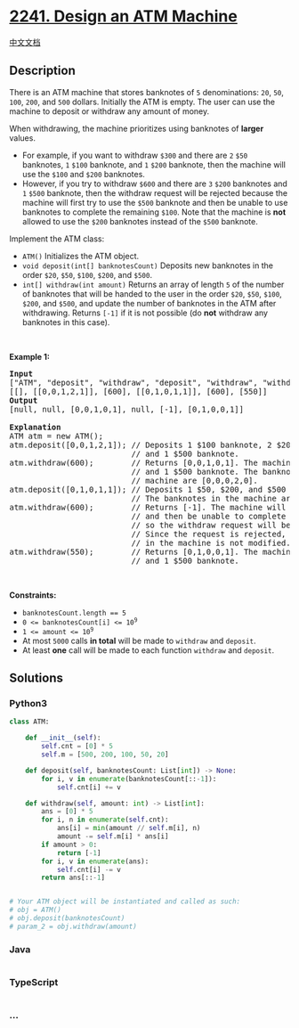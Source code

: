 # [2241. Design an ATM Machine](https://leetcode.com/problems/design-an-atm-machine)

[中文文档](/solution/2200-2299/2241.Design%20an%20ATM%20Machine/README.md)

## Description

<p>There is an ATM machine that stores banknotes of <code>5</code> denominations: <code>20</code>, <code>50</code>, <code>100</code>, <code>200</code>, and <code>500</code> dollars. Initially the ATM is empty. The user can use the machine to deposit or withdraw any amount of money.</p>

<p>When withdrawing, the machine prioritizes using banknotes of <strong>larger</strong> values.</p>

<ul>
	<li>For example, if you want to withdraw <code>$300</code> and there are <code>2</code> <code>$50</code> banknotes, <code>1</code> <code>$100</code> banknote, and <code>1</code> <code>$200</code> banknote, then the machine will use the <code>$100</code> and <code>$200</code> banknotes.</li>
	<li>However, if you try to withdraw <code>$600</code> and there are <code>3</code> <code>$200</code> banknotes and <code>1</code> <code>$500</code> banknote, then the withdraw request will be rejected because the machine will first try to use the <code>$500</code> banknote and then be unable to use banknotes to complete the remaining <code>$100</code>. Note that the machine is <strong>not</strong> allowed to use the <code>$200</code> banknotes instead of the <code>$500</code> banknote.</li>
</ul>

<p>Implement the ATM class:</p>

<ul>
	<li><code>ATM()</code> Initializes the ATM object.</li>
	<li><code>void deposit(int[] banknotesCount)</code> Deposits new banknotes in the order <code>$20</code>, <code>$50</code>, <code>$100</code>, <code>$200</code>, and <code>$500</code>.</li>
	<li><code>int[] withdraw(int amount)</code> Returns an array of length <code>5</code> of the number of banknotes that will be handed to the user in the order <code>$20</code>, <code>$50</code>, <code>$100</code>, <code>$200</code>, and <code>$500</code>, and update the number of banknotes in the ATM after withdrawing. Returns <code>[-1]</code> if it is not possible (do <strong>not</strong> withdraw any banknotes in this case).</li>
</ul>

<p>&nbsp;</p>
<p><strong>Example 1:</strong></p>

<pre>
<strong>Input</strong>
[&quot;ATM&quot;, &quot;deposit&quot;, &quot;withdraw&quot;, &quot;deposit&quot;, &quot;withdraw&quot;, &quot;withdraw&quot;]
[[], [[0,0,1,2,1]], [600], [[0,1,0,1,1]], [600], [550]]
<strong>Output</strong>
[null, null, [0,0,1,0,1], null, [-1], [0,1,0,0,1]]

<strong>Explanation</strong>
ATM atm = new ATM();
atm.deposit([0,0,1,2,1]); // Deposits 1 $100 banknote, 2 $200 banknotes,
                          // and 1 $500 banknote.
atm.withdraw(600);        // Returns [0,0,1,0,1]. The machine uses 1 $100 banknote
                          // and 1 $500 banknote. The banknotes left over in the
                          // machine are [0,0,0,2,0].
atm.deposit([0,1,0,1,1]); // Deposits 1 $50, $200, and $500 banknote.
                          // The banknotes in the machine are now [0,1,0,3,1].
atm.withdraw(600);        // Returns [-1]. The machine will try to use a $500 banknote
                          // and then be unable to complete the remaining $100,
                          // so the withdraw request will be rejected.
                          // Since the request is rejected, the number of banknotes
                          // in the machine is not modified.
atm.withdraw(550);        // Returns [0,1,0,0,1]. The machine uses 1 $50 banknote
                          // and 1 $500 banknote.</pre>

<p>&nbsp;</p>
<p><strong>Constraints:</strong></p>

<ul>
	<li><code>banknotesCount.length == 5</code></li>
	<li><code>0 &lt;= banknotesCount[i] &lt;= 10<sup>9</sup></code></li>
	<li><code>1 &lt;= amount &lt;= 10<sup>9</sup></code></li>
	<li>At most <code>5000</code> calls <strong>in total</strong> will be made to <code>withdraw</code> and <code>deposit</code>.</li>
	<li>At least <strong>one</strong> call will be made to each function <code>withdraw</code> and <code>deposit</code>.</li>
</ul>

## Solutions

<!-- tabs:start -->

### **Python3**

```python
class ATM:

    def __init__(self):
        self.cnt = [0] * 5
        self.m = [500, 200, 100, 50, 20]

    def deposit(self, banknotesCount: List[int]) -> None:
        for i, v in enumerate(banknotesCount[::-1]):
            self.cnt[i] += v

    def withdraw(self, amount: int) -> List[int]:
        ans = [0] * 5
        for i, n in enumerate(self.cnt):
            ans[i] = min(amount // self.m[i], n)
            amount -= self.m[i] * ans[i]
        if amount > 0:
            return [-1]
        for i, v in enumerate(ans):
            self.cnt[i] -= v
        return ans[::-1]


# Your ATM object will be instantiated and called as such:
# obj = ATM()
# obj.deposit(banknotesCount)
# param_2 = obj.withdraw(amount)
```

### **Java**

```java

```

### **TypeScript**

```ts

```

### **...**

```

```

<!-- tabs:end -->
